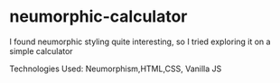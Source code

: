 # neumorphic-calculator
I found neumorphic styling quite interesting, so I tried exploring it on a simple calculator

Technologies Used: Neumorphism,HTML,CSS, Vanilla JS
